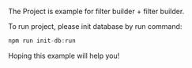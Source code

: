 The Project is example for filter builder + filter builder.

To run project, please init database by run command:

```js
npm run init-db:run
```

Hoping this example will help you!